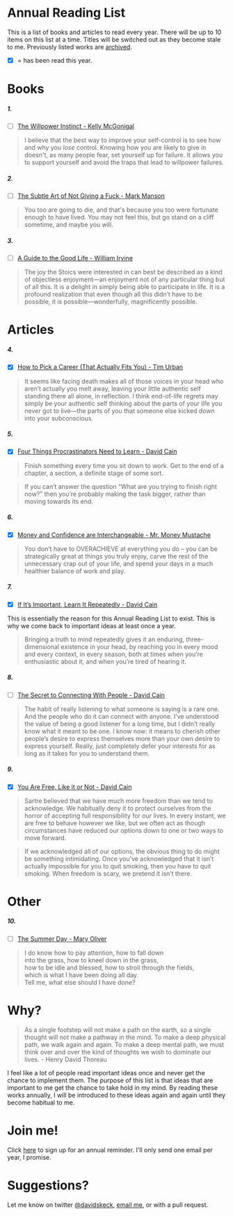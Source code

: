 Annual Reading List
===================

This is a list of books and articles to read every year. There will be up to 10 items on this list at a time. Titles will be switched out as they become stale to me. Previously listed works are [archived](/archive.md).

- [x] = has been read this year.

Books
=====

##### 1.
- [ ] [The Willpower Instinct - Kelly McGonigal](https://www.goodreads.com/book/show/10865206-the-willpower-instinct)

> I believe that the best way to improve your self-control is to see how and why you *lose* control. Knowing how you are likely to give in doesn't, as many people fear, set yourself up for failure. It allows you to support yourself and avoid the traps that lead to willpower failures.

##### 2.
- [ ] [The Subtle Art of Not Giving a Fuck - Mark Manson](https://markmanson.net/books/subtle-art)

> You too are going to die, and that's because you too were fortunate enough to have lived. You may not feel this, but go stand on a cliff sometime, and maybe you will.

##### 3.
- [ ] [A Guide to the Good Life - William Irvine](http://ecbiz147.inmotionhosting.com/~n1stce12/williambirvine.com/Guide.html)

> The joy the Stoics were interested in can best be described as a kind of objectless enjoyment—an enjoyment not of any particular thing but of all this. It is a delight in simply being able to participate in life. It is a profound realization that even though all this didn’t have to be possible, it is possible—wonderfully, magnificently possible.

Articles
========

##### 4.
- [x] [How to Pick a Career (That Actually Fits You) - Tim Urban](https://waitbutwhy.com)

> It seems like facing death makes all of those voices in your head who aren’t actually you melt away, leaving your little authentic self standing there all alone, in reflection. I think end-of-life regrets may simply be your authentic self thinking about the parts of your life you never got to live—the parts of you that someone else kicked down into your subconscious.

##### 5.
- [x] [Four Things Procrastinators Need to Learn - David Cain](http://www.raptitude.com/2018/04/four-things-procrastinators-need-to-learn/)

>Finish something every time you sit down to work. Get to the end of a chapter, a section, a definite stage of some sort.

> If you can’t answer the question “What are you trying to finish right now?” then you’re probably making the task bigger, rather than moving towards its end.

##### 6.
- [x] [Money and Confidence are Interchangeable - Mr. Money Mustache](http://www.mrmoneymustache.com/2018/03/09/money-and-confidence-are-interchangeable/)

> You don’t have to OVERACHIEVE at everything you do – you can be strategically great at things you truly enjoy, carve the rest of the unnecessary crap out of your life, and spend your days in a much healthier balance of work and play.

##### 7.
- [x] [If It’s Important, Learn It Repeatedly - David Cain](http://www.raptitude.com/2018/01/if-its-important-learn-it-repeatedly/)

This is essentially the reason for this Annual Reading List to exist. This is why we come back to important ideas at least once a year.

> Bringing a truth to mind repeatedly gives it an enduring, three-dimensional existence in your head, by reaching you in every mood and every context, in every season, both at times when you’re enthusiastic about it, and when you’re tired of hearing it.

##### 8.
- [ ] [The Secret to Connecting With People - David Cain](http://www.raptitude.com/2009/04/the-secret-to-connecting-with-people/)

> The habit of really listening to what someone is saying is a rare one.  And the people who do it can connect with anyone.  I’ve understood the value of being a good listener for a long time, but I didn’t really know what it meant to be one.  I know now: it means to cherish other people’s desire to express themselves more than your own desire to express yourself. Really, just completely defer your interests for as long as it takes for you to understand them.

##### 9.
- [x] [You Are Free, Like it or Not - David Cain](http://www.raptitude.com/2015/06/you-are-free-like-it-or-not/)

> Sartre believed that we have much more freedom than we tend to acknowledge. We habitually deny it to protect ourselves from the horror of accepting full responsibility for our lives. In every instant, we are free to behave however we like, but we often act as though circumstances have reduced our options down to one or two ways to move forward.  

> If we acknowledged all of our options, the obvious thing to do might be something intimidating. Once you’ve acknowledged that it isn’t actually impossible for you to quit smoking, then you have to quit smoking. When freedom is scary, we pretend it isn’t there.

Other
=====
##### 10.
- [ ] [The Summer Day - Mary Oliver](http://www.loc.gov/poetry/180/133.html)

> I do know how to pay attention, how to fall down  
into the grass, how to kneel down in the grass,  
how to be idle and blessed, how to stroll through the fields,  
which is what I have been doing all day.  
Tell me, what else should I have done?

Why?
====

> As a single footstep will not make a path on the earth, so a single thought will not make a pathway in the mind. To make a deep physical path, we walk again and again. To make a deep mental path, we must think over and over the kind of thoughts we wish to dominate our lives. - Henry David Thoreau

I feel like a lot of people read important ideas once and never get the chance to implement them. The purpose of this list is that ideas that are important to me get the chance to take hold in my mind. By reading these works annually, I will be introduced to these ideas again and again until they become habitual to me.

Join me!
=======
Click [here](http://davidskeck.github.io/arl_signup) to sign up for an annual reminder. I'll only send one email per year, I promise.

Suggestions?
============
Let me know on twitter [@davidskeck](https://twitter.com/davidskeck), [email me](mailto:hello@davidskeck.com), or with a pull request.
